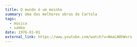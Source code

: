 ```yaml
---
title: O mundo é um moinho
summary: Uma das melhores obras do Cartola
tags:
  - música
  - samba
date: 1976-01-01
external_link: https://www.youtube.com/watch?v=NmaLN0hWvrs
---
```

